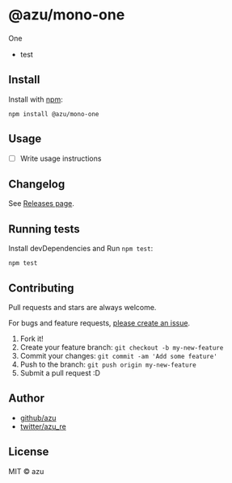 # @azu/mono-one

One　
- test
## Install

Install with [npm](https://www.npmjs.com/):

    npm install @azu/mono-one

## Usage

- [ ] Write usage instructions

## Changelog

See [Releases page](https://github.com/azu/lerna-monorepo-github-actions-release/releases).

## Running tests

Install devDependencies and Run `npm test`:

    npm test

## Contributing

Pull requests and stars are always welcome.

For bugs and feature requests, [please create an issue](https://github.com/azu/lerna-monorepo-github-actions-release/issues).

1. Fork it!
2. Create your feature branch: `git checkout -b my-new-feature`
3. Commit your changes: `git commit -am 'Add some feature'`
4. Push to the branch: `git push origin my-new-feature`
5. Submit a pull request :D

## Author

- [github/azu](https://github.com/azu)
- [twitter/azu_re](https://twitter.com/azu_re)

## License

MIT © azu
